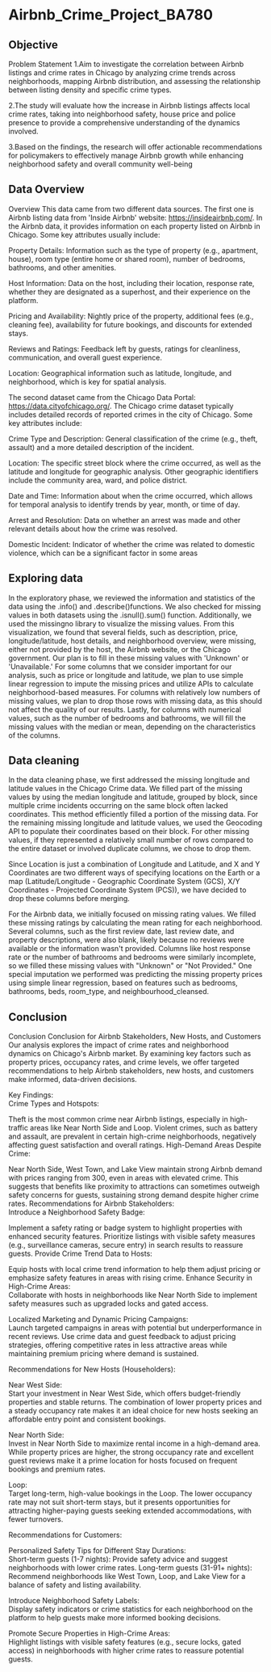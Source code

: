 # Airbnb_Crime_Project_BA780
## Objective
Problem Statement
1.Aim to investigate the correlation between Airbnb listings and crime rates in Chicago by analyzing crime trends across neighborhoods, mapping Airbnb distribution, and assessing the relationship between listing density and specific crime types.

2.The study will evaluate how the increase in Airbnb listings affects local crime rates, taking into neighborhood safety, house price and police presence to provide a comprehensive understanding of the dynamics involved.

3.Based on the findings, the research will offer actionable recommendations for policymakers to effectively manage Airbnb growth while enhancing neighborhood safety and overall community well-being

## Data Overview
Overview
This data came from two different data sources. The first one is Airbnb listing data from 'Inside Airbnb' website: https://insideairbnb.com/. In the Airbnb data, it provides information on each property listed on Airbnb in Chicago. Some key attributes usually include:

Property Details: Information such as the type of property (e.g., apartment, house), room type (entire home or shared room), number of bedrooms, bathrooms, and other amenities.

Host Information: Data on the host, including their location, response rate, whether they are designated as a superhost, and their experience on the platform.

Pricing and Availability: Nightly price of the property, additional fees (e.g., cleaning fee), availability for future bookings, and discounts for extended stays.

Reviews and Ratings: Feedback left by guests, ratings for cleanliness, communication, and overall guest experience.

Location: Geographical information such as latitude, longitude, and neighborhood, which is key for spatial analysis.

The second dataset came from the Chicago Data Portal: https://data.cityofchicago.org/. The Chicago crime dataset typically includes detailed records of reported crimes in the city of Chicago. Some key attributes include:

Crime Type and Description: General classification of the crime (e.g., theft, assault) and a more detailed description of the incident.

Location: The specific street block where the crime occurred, as well as the latitude and longitude for geographic analysis. Other geographic identifiers include the community area, ward, and police district.

Date and Time: Information about when the crime occurred, which allows for temporal analysis to identify trends by year, month, or time of day.

Arrest and Resolution: Data on whether an arrest was made and other relevant details about how the crime was resolved.

Domestic Incident: Indicator of whether the crime was related to domestic violence, which can be a significant factor in some areas

## Exploring data
In the exploratory phase, we reviewed the information and statistics of the data using the .info() and .describe()functions. We also checked for missing values in both datasets using the .isnull().sum() function. Additionally, we used the missingno library to visualize the missing values. From this visualization, we found that several fields, such as description, price, longitude/latitude, host details, and neighborhood overview, were missing, either not provided by the host, the Airbnb website, or the Chicago government. Our plan is to fill in these missing values with 'Unknown' or 'Unavailable.' For some columns that we consider important for our analysis, such as price or longitude and latitude, we plan to use simple linear regression to impute the missing prices and utilize APIs to calculate neighborhood-based measures. For columns with relatively low numbers of missing values, we plan to drop those rows with missing data, as this should not affect the quality of our results. Lastly, for columns with numerical values, such as the number of bedrooms and bathrooms, we will fill the missing values with the median or mean, depending on the characteristics of the columns.

## Data cleaning
In the data cleaning phase, we first addressed the missing longitude and latitude values in the Chicago Crime data. We filled part of the missing values by using the median longitude and latitude, grouped by block, since multiple crime incidents occurring on the same block often lacked coordinates. This method efficiently filled a portion of the missing data. For the remaining missing longitude and latitude values, we used the Geocoding API to populate their coordinates based on their block. For other missing values, if they represented a relatively small number of rows compared to the entire dataset or involved duplicate columns, we chose to drop them.

Since Location is just a combination of Longitude and Latitude, and X and Y Coordinates are two different ways of specifying locations on the Earth or a map (Latitude/Longitude - Geographic Coordinate System (GCS), X/Y Coordinates - Projected Coordinate System (PCS)), we have decided to drop these columns before merging.

For the Airbnb data, we initially focused on missing rating values. We filled these missing ratings by calculating the mean rating for each neighborhood. Several columns, such as the first review date, last review date, and property descriptions, were also blank, likely because no reviews were available or the information wasn't provided. Columns like host response rate or the number of bathrooms and bedrooms were similarly incomplete, so we filled these missing values with "Unknown" or "Not Provided." One special imputation we performed was predicting the missing property prices using simple linear regression, based on features such as bedrooms, bathrooms, beds, room_type, and neighbourhood_cleansed.

## Conclusion  

Conclusion
Conclusion for Airbnb Stakeholders, New Hosts, and Customers
Our analysis explores the impact of crime rates and neighborhood dynamics on Chicago's Airbnb market. By examining key factors such as property prices, occupancy rates, and crime levels, we offer targeted recommendations to help Airbnb stakeholders, new hosts, and customers make informed, data-driven decisions.

Key Findings:<br>
Crime Types and Hotspots:<br>

Theft is the most common crime near Airbnb listings, especially in high-traffic areas like Near North Side and Loop.
Violent crimes, such as battery and assault, are prevalent in certain high-crime neighborhoods, negatively affecting guest satisfaction and overall ratings.
High-Demand Areas Despite Crime:<br>

Near North Side, West Town, and Lake View maintain strong Airbnb demand with prices ranging from 
300, even in areas with elevated crime. This suggests that benefits like proximity to attractions can sometimes outweigh safety concerns for guests, sustaining strong demand despite higher crime rates.
Recommendations for Airbnb Stakeholders:<br>
Introduce a Neighborhood Safety Badge:<br>

Implement a safety rating or badge system to highlight properties with enhanced security features.
Prioritize listings with visible safety measures (e.g., surveillance cameras, secure entry) in search results to reassure guests.
Provide Crime Trend Data to Hosts:<br>

Equip hosts with local crime trend information to help them adjust pricing or emphasize safety features in areas with rising crime.
Enhance Security in High-Crime Areas:<br>
Collaborate with hosts in neighborhoods like Near North Side to implement safety measures such as upgraded locks and gated access.

Localized Marketing and Dynamic Pricing Campaigns:<br>
Launch targeted campaigns in areas with potential but underperformance in recent reviews.
Use crime data and guest feedback to adjust pricing strategies, offering competitive rates in less attractive areas while maintaining premium pricing where demand is sustained.

Recommendations for New Hosts (Householders):<br>

Near West Side:<br>
Start your investment in Near West Side, which offers budget-friendly properties and stable returns. The combination of lower property prices and a steady occupancy rate makes it an ideal choice for new hosts seeking an affordable entry point and consistent bookings.

Near North Side:<br>
Invest in Near North Side to maximize rental income in a high-demand area. While property prices are higher, the strong occupancy rate and excellent guest reviews make it a prime location for hosts focused on frequent bookings and premium rates.

Loop:<br>
Target long-term, high-value bookings in the Loop. The lower occupancy rate may not suit short-term stays, but it presents opportunities for attracting higher-paying guests seeking extended accommodations, with fewer turnovers.

Recommendations for Customers:<br>

Personalized Safety Tips for Different Stay Durations:<br>
Short-term guests (1-7 nights): Provide safety advice and suggest neighborhoods with lower crime rates.
Long-term guests (31-91+ nights): Recommend neighborhoods like West Town, Loop, and Lake View for a balance of safety and listing availability.

Introduce Neighborhood Safety Labels:<br>
Display safety indicators or crime statistics for each neighborhood on the platform to help guests make more informed booking decisions.

Promote Secure Properties in High-Crime Areas:<br>
Highlight listings with visible safety features (e.g., secure locks, gated access) in neighborhoods with higher crime rates to reassure potential guests.
